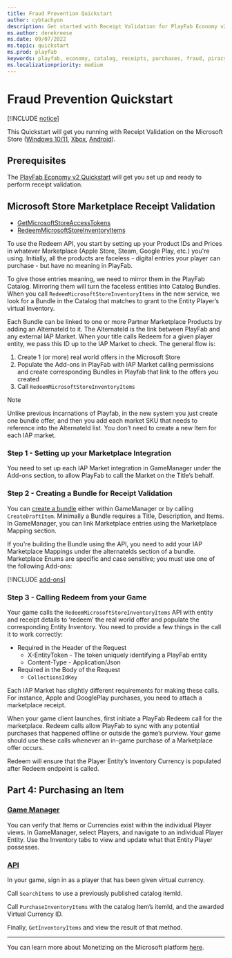 ```yaml
---
title: Fraud Prevention Quickstart
author: cybtachyon
description: Get started with Receipt Validation for PlayFab Economy v2.
ms.author: derekreese
ms.date: 09/07/2022
ms.topic: quickstart
ms.prod: playfab
keywords: playfab, economy, catalog, receipts, purchases, fraud, piracy
ms.localizationpriority: medium
---
```


# Fraud Prevention Quickstart

[!INCLUDE [notice](../../../includes/_economy-release.md)]

This Quickstart will get you running with Receipt Validation on the Microsoft Store ([Windows 10/11](/windows/uwp/publish/), [Xbox](/gaming/xbox/), [Android](https://blogs.windows.com/windows-insider/2021/10/20/announcing-android-apps-on-windows-11-preview-for-windows-insiders-in-the-beta-channel/)).

## Prerequisites

The [PlayFab Economy v2 Quickstart](../quickstart.md) will get you set up and ready to perform receipt validation.

## Microsoft Store Marketplace Receipt Validation

* [GetMicrosoftStoreAccessTokens](/rest/api/playfab/economy/inventory/getmicrosoftstoreaccesstokens)
* [RedeemMicrosoftStoreInventoryItems](/rest/api/playfab/economy/inventory/redeemmicrosoftstoreinventoryitems)

To use the Redeem API, you start by setting up your Product IDs and Prices in whatever Marketplace (Apple Store, Steam, Google Play, etc.) you're using. Initially, all the products are faceless - digital entries your player can purchase - but have no meaning in PlayFab.

To give those entries meaning, we need to mirror them in the PlayFab Catalog. Mirroring them will turn the faceless entities into Catalog Bundles. When you call `RedeemMicrosoftStoreInventoryItems` in the new service, we look for a Bundle in the Catalog that matches to grant to the Entity Player’s virtual Inventory.

Each Bundle can be linked to one or more Partner Marketplace Products by adding an AlternateId to it. The AlternateId is the link between PlayFab and any external IAP Market. When your title calls Redeem for a given player entity, we pass this ID up to the IAP Market to check. The general flow is:

1. Create 1 (or more) real world offers in the Microsoft Store
1. Populate the Add-ons in PlayFab with IAP Market calling permissions and create corresponding Bundles in Playfab that link to the offers you created
1. Call `RedeemMicrosoftStoreInventoryItems`

> [!NOTE]
> Unlike previous incarnations of Playfab, in the new system you just create one bundle offer, and then you add each market SKU that needs to reference into the AlternateId list. You don’t need to create a new Item for each IAP market.

### Step 1 - Setting up your Marketplace Integration

You need to set up each IAP Market integration in GameManager under the Add-ons section, to allow PlayFab to call the Market on the Title’s behalf.

### Step 2 - Creating a Bundle for Receipt Validation

You can [create a bundle](../bundles.md) either within GameManager or by calling `CreateDraftItem`. Minimally a Bundle requires a Title, Description, and Items. In GameManager, you can link Marketplace entries using the Marketplace Mapping section.

If you're building the Bundle using the API, you need to add your IAP Marketplace Mappings under the alternateIds section of a bundle. Marketplace Enums are specific and case sensitive; you must use one of the following Add-ons:

[!INCLUDE [add-ons](../../../includes/_add-ons-enum.md)]

### Step 3 - Calling Redeem from your Game

Your game calls the `RedeemMicrosoftStoreInventoryItems` API with entity and receipt details to ‘redeem’ the real world offer and populate the corresponding Entity Inventory. You need to provide a few things in the call it to work correctly:

* Required in the Header of the Request  
  * X-EntityToken - The token uniquely identifying a PlayFab entity
  * Content-Type - Application/Json
* Required in the Body of the Request
  * `CollectionsIdKey`

Each IAP Market has slightly different requirements for making these calls. For instance, Apple and GooglePlay purchases, you need to attach a marketplace receipt.

When your game client launches, first initiate a PlayFab Redeem call for the marketplace. Redeem calls allow PlayFab to sync with any potential purchases that happened offline or outside the game’s purview.  Your game should use these calls whenever an in-game purchase of a Marketplace offer occurs.

Redeem will ensure that the Player Entity’s Inventory Currency is populated after Redeem endpoint is called.  

## Part 4: Purchasing an Item  

### [Game Manager](#tab/purchase-item-game-manager)

You can verify that Items or Currencies exist within the individual Player views. In GameManager, select Players, and navigate to an individual Player Entity. Use the Inventory tabs to view and update what that Entity Player possesses.

### [API](#tab/purchase-item-api)

In your game, sign in as a player that has been given virtual currency.

Call `SearchItems` to use a previously published catalog itemId.

Call `PurchaseInventoryItems` with the catalog Item’s itemId, and the awarded Virtual Currency ID.

Finally, `GetInventoryItems` and view the result of that method.

***

You can learn more about Monetizing on the Microsoft platform [here](/windows/uwp/monetize/).
